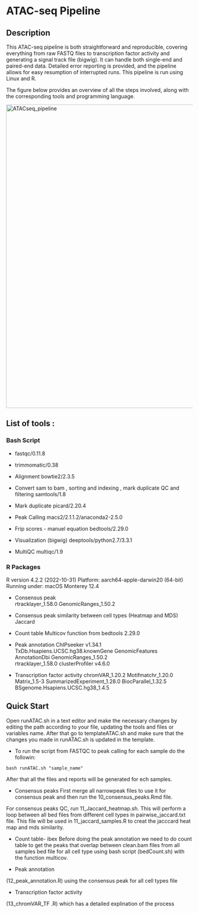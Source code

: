 # ATAC-seq Pipeline

## Description 

This ATAC-seq pipeline is both straightforward and reproducible, covering everything from raw FASTQ files to transcription factor activity and generating a signal track file (bigwig). It can handle both single-end and paired-end data. Detailed error reporting is provided, and the pipeline allows for easy resumption of interrupted runs. This pipeline is run using Linux and R.

The figure below provides an overview of all the steps involved, along with the corresponding tools and programming language.

<img width="819" alt="ATACseq_pipeline" src="https://user-images.githubusercontent.com/114663482/232249040-fdc83234-737b-4942-8b00-508094ca3c0c.png">

## List of tools : 

### Bash Script

* fastqc/0.11.8
* trimmomatic/0.38

* Alignment 
bowtie2/2.3.5

* Convert sam to bam , sorting and indexing , mark duplicate QC and filtering 
samtools/1.8

* Mark duplicate 
picard/2.20.4

* Peak Calling
macs2/2.1.1.2/anaconda2-2.5.0

* Frip scores - manuel equation
bedtools/2.29.0

* Visualization (bigwig)
 deeptools/python2.7/3.3.1

* MultiQC
multiqc/1.9


### R Packages
R version 4.2.2 (2022-10-31)
Platform: aarch64-apple-darwin20 (64-bit)
Running under: macOS Monterey 12.4

* Consensus peak  
rtracklayer_1.58.0 
GenomicRanges_1.50.2  
* Consensus peak similarity between cell types (Heatmap and MDS)
Jaccard

* Count table 
Multicov function from bedtools 2.29.0

* Peak annotation 
ChIPseeker v1.34.1
TxDb.Hsapiens.UCSC.hg38.knownGene
GenomicFeatures
 AnnotationDbi
GenomicRanges_1.50.2  
rtracklayer_1.58.0 
clusterProfiler v4.6.0

* Transcription factor activity 
chromVAR_1.20.2 
Motifmatchr_1.20.0
Matrix_1.5-3
SummarizedExperiment_1.28.0
BiocParallel_1.32.5
BSgenome.Hsapiens.UCSC.hg38_1.4.5 

## Quick Start

Open runATAC.sh in a text editor and make the necessary changes by editing the path according to your file, updating the tools and files or variables name. After that go to templateATAC.sh and make sure that the changes you made in runATAC.sh is updated in the template. 

* To run the script from FASTQC to peak calling for each sample do the followin:
```
bash runATAC.sh "sample_name"
```
After that all the files and reports will be generated for ech samples.

 
* Consensus peaks
First merge all narrowpeak files to use it for consensus peak and then run the  10_consensus_peaks.Rmd file.

For consensus peaks QC, run 11_Jaccard_heatmap.sh. This will perform a loop between all bed files from different cell types in pairwise_jaccard.txt file. This file will be used in 11_jaccard_samples.R  to creat the jacccard heat map and mds similarity.

* Count table- ibex
Before doing the peak annotation we need to do count table to get the peaks that overlap between clean.bam files from all samples bed file for all cell type using bash script (bedCount.sh) with the function multicov. 


* Peak annotation 

(12_peak_annotation.R) using the consensus peak for all cell types file

* Transcription factor activity

 (13_chromVAR_TF .R) which has a detailed explination of the process



